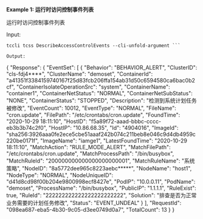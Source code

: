 **Example 1: 运行时访问控制事件列表**

运行时访问控制事件列表

Input: 

```
tccli tcss DescribeAccessControlEvents --cli-unfold-argument ```

Output: 
```
{
    "Response": {
        "EventSet": [
            {
                "Behavior": "BEHAVIOR_ALERT",
                "ClusterID": "cls-fdj4****",
                "ClusterName": "demoset",
                "ContainerId": "a41351f3384159740167f25d83fcb206ffa154ab31d50c6594580ca6bac0b2cf",
                "ContainerIsolateOperationSrc": "system",
                "ContainerName": "container1",
                "ContainerNetStatus": "NORMAL",
                "ContainerNetSubStatus": "NONE",
                "ContainerStatus": "STOPPED",
                "Description": "检测到系统计划任务被修改",
                "EventCount": 10012,
                "EventType": "NORMAL",
                "FileName": "cron.update",
                "FilePath": "/etc/crontabs/cron.update",
                "FoundTime": "2020-10-29 18:11:10",
                "HostID": "f5a89f72-aaad-bbbc-cccc-eb3b3b74c2f0",
                "HostIP": "10.86.68.35",
                "Id": "4904016",
                "ImageId": "sha256:3926aaa0fe2ece5cbe51aaaf242b074c211beb8e046c9d4db4959c220be0171f",
                "ImageName": "iamge1",
                "LatestFoundTime": "2020-10-29 18:11:10",
                "MatchAction": "RULE_MODE_ALERT",
                "MatchFilePath": "/etc/crontabs/cron.update",
                "MatchProcessPath": "/bin/busybox",
                "MatchRuleId": "200000000000000000000001",
                "MatchRuleName": "系统策略",
                "NodeID": "8a5772dee965c8223aebc*****",
                "NodeName": "host1",
                "NodeType": "NORMAL",
                "NodeUniqueID": "d41d8cd98f00b204e9800998ecf8427e",
                "PodIP": "10.0.0.11",
                "PodName": "demoset",
                "ProcessName": "/bin/busybox",
                "PublicIP": "1.1.1.1",
                "RuleExist": true,
                "RuleId": "222222222222222222222222",
                "Solution": "排查是否为正常业务需要的计划任务修改",
                "Status": "EVENT_UNDEAL"
            }
        ],
        "RequestId": "098ea687-eba5-4b30-9c05-d3ee0749d0a7",
        "TotalCount": 13
    }
}
```

